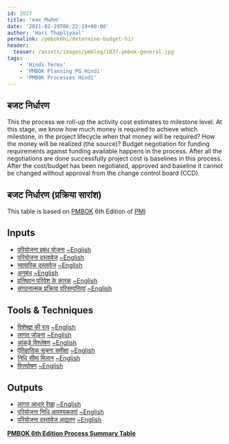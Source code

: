 ```yaml
---
id: 2027   
title: 'बजट निर्धारण'
date: '2021-02-19T06:22:19+00:00'
author: 'Hari Thapliyaal'
permalink: /pmbok6hi/determine-budget-hi/
header:
  teaser: /assets/images/pmblog/1037-pmbok-general.jpg
tags:
    - 'Hindi Terms'
    - 'PMBOK Planning PG Hindi'
    - 'PMBOK Processes Hindi'
---
```


## बजट निर्धारण

This the process we roll-up the activity cost estimates to milestone level. At this stage, we know how much money is required to achieve which milestone, in the project lifecycle when that money will be required? How the money will be realized (the source)? Budget negotiation for funding requirements against funding available happens in the process. After all the negotiations are done successfully project cost is baselines in this process. After the cost/budget has been negotiated, approved and baseline it cannot be changed without approval from the change control board (CCD).

## बजट निर्धारण (प्रक्रिया सारांश)

This table is based on [PMBOK](https://www.pmi.org/pmbok-guide-standards) 6th Edition of [PMI](https:/www.pmi.org)

## Inputs

- [परियोजना प्रबंध योजना](/pmbok6hi/project-management-plan-hi) [~English](/pmbok6/Project-Management-Plan)
- [परियोजना दस्तावेज](/pmbok6hi/project-documents-hi) [~English](/pmbok6/Project-Documents)
- [व्यापारिक दस्तावेज](/pmbok6hi/business-documents-hi) [~English](/pmbok6/Business-Documents)
- [अनुबंध](/pmbok6hi/agreements-hi) [~English](/pmbok6/Agreements)
- [प्रतिष्ठान परिवेश के कारक](/pmbok6hi/enterprise-environmental-factors-hi) [~English](/pmbok6/Enterprise-Environmental-Factors)
- [संगठनात्मक प्रक्रिया परिसम्पत्तियां](/pmbok6hi/organizational-process-assets-hi) [~English](/pmbok6/Organizational-Process-Assets)

## Tools &amp; Techniques

- [विशेषज्ञ की राय](/pmbok6hi/expert-judgement-hi) [~English](/pmbok6/Expert-Judgement)
- [लागत जोड़ना](/pmbok6hi/cost-aggregation-hi) [~English](/pmbok6/Cost-Aggregation)
- [आंकड़े विश्लेषण](/pmbok6hi/data-analysis-hi) [~English](/pmbok6/Data-Analysis)
- [ऐतिहासिक सूचना समीक्षा](/pmbok6hi/historical-information-review-hi) [~English](/pmbok6/Historical-Information-Review)
- [निधि सीमा मिलान](/pmbok6hi/funding-limit-reconciliation-hi) [~English](/pmbok6/Funding-Limit-Reconciliation)
- [वित्तपोषण](/pmbok6hi/financing-hi) [~English](/pmbok6/Financing)

## Outputs

- [लागत आधार रेखा](/pmbok6hi/cost-baseline-hi) [~English](/pmbok6/Cost-Baseline)
- [परियोजना निधि आवश्यकताएं](/pmbok6hi/project-funding-requirements-hi) [~English](/pmbok6/Project-Funding-Requirements)
- [परियोजना दस्तावेज अद्यतन](/pmbok6hi/project-documents-updates-hi) [~English](/pmbok6/Project-Documents-Updates)

**[PMBOK 6th Edition Process Summary Table](process-groups-and-processes-in-pmbok6/)**

